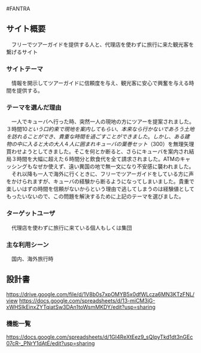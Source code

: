 #FANTRA

## サイト概要
　フリーでツアーガイドを提供する人と、代理店を使わずに旅行に来た観光客を繋げるサイト

### サイトテーマ
　情報を開示してツアーガイドに信頼度を与え、観光客に安心で興奮を与える時間を提供する。

### テーマを選んだ理由
　一人でキューバへ行った時、突然一人の現地の方にツアーを提案されました。３時間10$という口約束で現地を案内してもらい、本来なら行かないであろう土地を訪れることができ、貴重な時間を過ごすことができました。しかし、ある建物の中に入ると大の大人４人に囲まれキューバの葉巻セット（300$）を無理矢理買わせようとしてきました。そこを何とか断ると、さらにキューバを案内され結局３時間を大幅に超えた６時間分と飲食代を全て請求されました。ATMのキャッシングもなぜか使えず、遠い異国の地で無一文になり不安感に襲われました。
　それ以降も一人で海外に行くときに、フリーでツアーガイドをしている方に声をかけられますが、キューバの経験から断るようになってしまいました。貴重で楽しいはずの時間を信頼がないからという理由で逃してしまうのは経験値としてもったいないので、この問題を解決するために上記のテーマを選びました。

### ターゲットユーザ
　代理店を使わずに旅行に来ている個人もしくは集団

### 主な利用シーン
　国内、海外旅行時

## 設計書
https://drive.google.com/file/d/1V8b0s7xpOMYB5x0dfWLcza6MN3KTzFNL/view
https://docs.google.com/spreadsheets/d/13-miCM3jG-xWHSIkEinxZYTqiatSw3DAn1toWsmMKDY/edit?usp=sharing


### 機能一覧
https://docs.google.com/spreadsheets/d/1GI4ReXtEez9_sQIpyTkd1dt3nGEc07cR-_PNrY1dAtE/edit?usp=sharing
